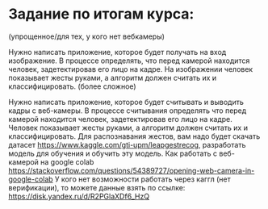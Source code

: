 # Задание по итогам курса:
(упрощенное/для тех, у кого нет вебкамеры)

Нужно написать приложение, которое будет получать на вход изображение.
В процессе определять, что перед камерой находится человек, задетектировав его лицо на кадре.
На изображении человек показывает жесты руками, а алгоритм должен считать их и классифицировать.
(более сложное)

Нужно написать приложение, которое будет считывать и выводить кадры с веб-камеры.
В процессе считывания определять что перед камерой находится человек, задетектировав его лицо на кадре.
Человек показывает жесты руками, а алгоритм должен считать их и классифицировать.
Для распознавания жестов, вам надо будет скачать датасет https://www.kaggle.com/gti-upm/leapgestrecog, разработать модель для обучения и обучить эту модель.
Как работать с веб-камерой на google colab https://stackoverflow.com/questions/54389727/opening-web-camera-in-google-colab
У кого нет возможности работать через каггл (нет верификации), то можете данные взять по ссылке: https://disk.yandex.ru/d/R2PGlaXDf6_HzQ
